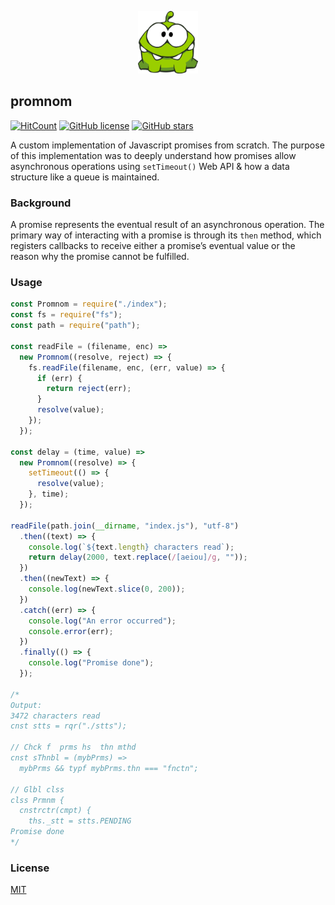 <p align="center"><img src="assets/omnom.png" height=100 /></p>

## promnom
[![HitCount](http://hits.dwyl.com/theIYD/promnom.svg)](http://hits.dwyl.com/theIYD/promnom)
[![GitHub license](https://img.shields.io/github/license/theIYD/promnom)](https://github.com/theIYD/promnom/blob/master/LICENSE)
[![GitHub stars](https://img.shields.io/github/stars/theIYD/promnom)](https://gitHub.com/theIYD/promnom/stargazers/)

A custom implementation of Javascript promises from scratch. The purpose of this implementation was to deeply understand how promises allow asynchronous operations using `setTimeout()` Web API & how a data structure like a queue is maintained.

### Background
A promise represents the eventual result of an asynchronous operation. The primary way of interacting with a promise is through its `then` method, which registers callbacks to receive either a promise’s eventual value or the reason why the promise cannot be fulfilled.

### Usage
```js
const Promnom = require("./index");
const fs = require("fs");
const path = require("path");

const readFile = (filename, enc) =>
  new Promnom((resolve, reject) => {
    fs.readFile(filename, enc, (err, value) => {
      if (err) {
        return reject(err);
      }
      resolve(value);
    });
  });

const delay = (time, value) =>
  new Promnom((resolve) => {
    setTimeout(() => {
      resolve(value);
    }, time);
  });

readFile(path.join(__dirname, "index.js"), "utf-8")
  .then((text) => {
    console.log(`${text.length} characters read`);
    return delay(2000, text.replace(/[aeiou]/g, ""));
  })
  .then((newText) => {
    console.log(newText.slice(0, 200));
  })
  .catch((err) => {
    console.log("An error occurred");
    console.error(err);
  })
  .finally(() => {
    console.log("Promise done");
  });

/*
Output:
3472 characters read
cnst stts = rqr("./stts");

// Chck f  prms hs  thn mthd
cnst sThnbl = (mybPrms) =>
  mybPrms && typf mybPrms.thn === "fnctn";

// Glbl clss
clss Prmnm {
  cnstrctr(cmpt) {
    ths._stt = stts.PENDING
Promise done
*/
```

### License
<a href="https://github.com/theIYD/promnom/LICENSE">MIT</a>
